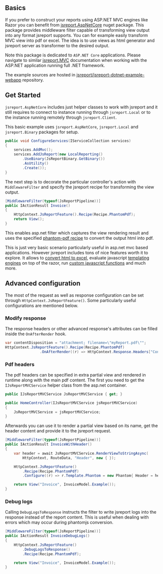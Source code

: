 ## Basics

If you prefer to construct your reports using ASP.NET MVC engines like Razor you can benefit from [jsreport.AspNetCore](https://www.nuget.org/packages/jsreport.AspNetCore) nuget package. This package provides middleware filter capable of transforming view output into any format jsreport supports. You can for example easily transform MVC view into pdf or excel. The idea is to use views as html generator and jsreport server as transformer to the desired output. 

Note this package is dedicated to `ASP.NET Core` applications. Please navigate to similar [jsreport.MVC](/learn/dotnet-mvc) documentation when working with the ASP.NET application running full .NET framework.

The example sources are hosted in [jsreport/jsreport-dotnet-example-webapp](https://github.com/jsreport/jsreport-dotnet-example-webapp) repository.

## Get Started

`jsreport.AspNetCore` includes just helper classes to work with jsreport and it still requires to connect to instance running through `jsreport.Local` or to the instance running remotely through `jsreport.Client`.

This basic example uses `jsreport.AspNetCore`, `jsreport.Local` and `jsreport.Binary` packages for setup.

```csharp
public void ConfigureServices(IServiceCollection services)
{
	services.AddMvc();              
	services.AddJsReport(new LocalReporting()
		.UseBinary(JsReportBinary.GetBinary())
		.AsUtility()
		.Create());
}
```

The next step is to decorate the particular controller's action with `MiddlewareFilter` and specify the jsreport recipe for transforming the view output. 

```csharp
[MiddlewareFilter(typeof(JsReportPipeline))]
public IActionResult Invoice()
{
	HttpContext.JsReportFeature().Recipe(Recipe.PhantomPdf);
	return View();
}
```

This enables asp.net filter which captures the view rendering result and uses the specified [phantom-pdf recipe](/learn/phantom-pdf) to convert the output html into pdf. 

This is just very basic scenario particularly useful in asp.net mvc based applications. However jsreport includes tons of nice features worth it to explore. It allows to [convert html to excel](/learn/html-to-xlsx), evaluate javascript [templating engines](/learn/templating-engines) on top of the razor, run [custom javascript functions](/learn/scripts) and much more.


## Advanced configuration

The most of the request as well as response configuration can be set through `HttpContext.JsReportFeature()`. Some particularly useful configurations are mentioned below.


### Modify response

The response headers or other advanced response's attributes can be filled inside the `OnAfterRender` hook.

```csharp
var contentDisposition = "attachment; filename=\"myReport.pdf\"";
HttpContext.JsReportFeature().Recipe(Recipe.PhantomPdf)
                .OnAfterRender((r) => HttpContext.Response.Headers["Content-Disposition"] = contentDisposition);
```

### Pdf headers

The pdf headers can be specified in extra partial view and rendered in runtime along with the main pdf content.  The first you need to get the `IJsReportMVCService` helper class from the asp.net container.

```csharp
public IJsReportMVCService JsReportMVCService { get; }

public HomeController(IJsReportMVCService jsReportMVCService)
{
	JsReportMVCService = jsReportMVCService;
}
```      

Afterwards you can use it to render a partial view based on its name, get the header content and provide it to the jsreport request.
```csharp
[MiddlewareFilter(typeof(JsReportPipeline))]
public IActionResult InvoiceWithHeader()
{
	var header = await JsReportMVCService.RenderViewToStringAsync(
		HttpContext, RouteData, "Header", new { });

	HttpContext.JsReportFeature()
	    .Recipe(Recipe.PhantomPdf)
	    .Configure((r) => r.Template.Phantom = new Phantom{ Header = header});

	return View("Invoice", InvoiceModel.Example());
}
```  

### Debug logs

Calling `DebugLogsToResponse` instructs the filter to write jsreport logs into the response instead of the report content. This is useful when dealing with errors  which may occur during phantomjs conversion.

```csharp
[MiddlewareFilter(typeof(JsReportPipeline))]
public IActionResult InvoiceDebugLogs()
{
    HttpContext.JsReportFeature()
        .DebugLogsToResponse()
        .Recipe(Recipe.PhantomPdf);

    return View("Invoice", InvoiceModel.Example());
}
```
